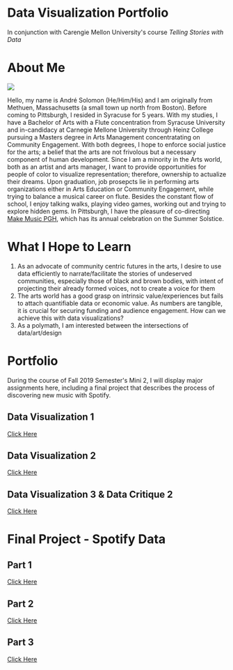 # Data Visualization Portfolio
In conjunction with Carengie Mellon University's course *Telling Stories with Data*

# About Me
![](http://www.makemusicpittsburgh.org/wp-content/uploads/sites/15/2019/07/andre-e1562698139943-400x400.jpg)

Hello, my name is André Solomon (He/Him/His) and I am originally from Methuen, Massachusetts (a small town up north from Boston). Before coming to Pittsburgh, I resided in Syracuse for 5 years. With my studies, I have a Bachelor of Arts with a Flute concentration from Syracuse University and in-candidacy at Carnegie Mellone University through Heinz College pursuing a Masters degree in Arts Management concentratating on Community Engagement. With both degrees, I hope to enforce social justice for the arts; a belief that the arts are not frivolous but a necessary component of human development. Since I am a minority in the Arts world, both as an artist and arts manager, I want to provide opportunities for people of color to visualize representation; therefore, ownership to actualize their dreams. Upon graduation, job prosepcts lie in performing arts organizations either in Arts Education or Community Engagement, while trying to balance a musical career on flute. Besides the constant flow of school, I enjoy talking walks, playing video games, working out and trying to explore hidden gems. In Pittsburgh, I have the pleasure of co-directing [Make Music PGH](http://www.makemusicpittsburgh.org), which has its annual celebration on the Summer Solstice.

# What I Hope to Learn
1. As an advocate of community centric futures in the arts, I desire to use data efficiently to narrate/facilitate the stories of undeserved communities, especially those of black and brown bodies, with intent of projecting their already formed voices, not to create a voice for them
2. The arts world has a good grasp on intrinsic value/experiences but fails to attach quantifiable data or economic value. As numbers are tangible, it is crucial for securing funding and audience engagement. How can we achieve this with data visualizations?
3. As a polymath, I am interested between the intersections of data/art/design

# Portfolio 
During the course of Fall 2019 Semester's Mini 2, I will display major assignments here, including a final project that describes the process of discovering new music with Spotify.

## Data Visualization 1
[Click Here](/DataViz1.md)

## Data Visualization 2
[Click Here](/DataViz2.md)

## Data Visualization 3 & Data Critique 2
[Click Here](/DataViz3andDataCritique2.md)

# Final Project - Spotify Data
## Part 1
[Click Here](/FinalProjectPart1.md)
## Part 2
[Click Here](/FinalProjectPart2.md)
## Part 3
[Click Here](/FinalProjectPart3.md)
